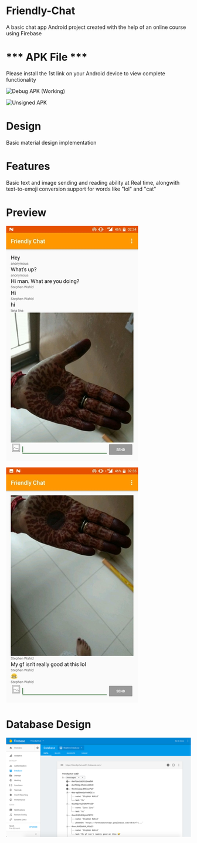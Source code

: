 # Friendly-Chat

A basic chat app Android project created with the help of an online course using Firebase

# *** APK File ***

Please install the 1st link on your Android device to view complete functionality

![Debug APK (Working)](https://drive.google.com/file/d/0B27MCp0qN2BPTGJQMXllYzRJLTQ/view?usp=sharing)

![Unsigned APK](https://drive.google.com/file/d/0B27MCp0qN2BPSExtNHFrZU1JV1k/view?usp=sharing)

# Design

Basic material design implementation

# Features

Basic text and image sending and reading ability at Real time, alongwith text-to-emoji conversion support for words like "lol" and "cat"

# Preview

![User Interface - 1](https://github.com/wahidstephen/Friendly-Chat/blob/master/ss1.jpg)

![User Interface - 2](https://github.com/wahidstephen/Friendly-Chat/blob/master/ss2.jpg)

# Database Design

![DB Structure](https://github.com/wahidstephen/Friendly-Chat/blob/master/ss3.jpg)
